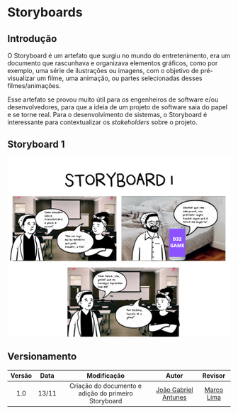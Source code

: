 # Storyboards

## Introdução 
O Storyboard é um artefato que surgiu no mundo do entretenimento, era um documento que rascunhava e organizava elementos gráficos, como por exemplo, uma série de ilustrações ou imagens, com o objetivo de pré-visualizar um filme, uma animação, ou partes selecionadas desses filmes/animações.<br>

Esse artefato se provou muito útil para os engenheiros de software e/ou desenvolvedores, para que a ideia de um projeto de software saia do papel e se torne real. Para o desenvolvimento de sistemas, o Storyboard é interessante para contextualizar os *stakeholders* sobre o projeto.<br>

## Storyboard 1
![storyboard1](./img/storyboards/storyboard1.png)

## Versionamento
| Versão | Data | Modificação | Autor | Revisor |
| :---: | :---: | :---: | :---: | :---:|
| 1.0 | 13/11 | Criação do documento e adição do primeiro Storyboard  | [João Gabriel Antunes](https://github.com/flyerjohn) | [Marco Lima](https://github.com/markinlimac) |